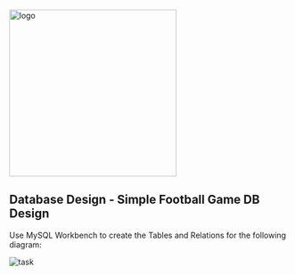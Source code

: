 <img src="https://webassets.telerikacademy.com/images/default-source/logos/telerik-academy.svg)" alt="logo" width="300px" style="margin-top: 20px;"/>

## Database Design - Simple Football Game DB Design

Use MySQL Workbench to create the Tables and Relations for the following diagram:



![task](./../Resources/imgs/task.png)

